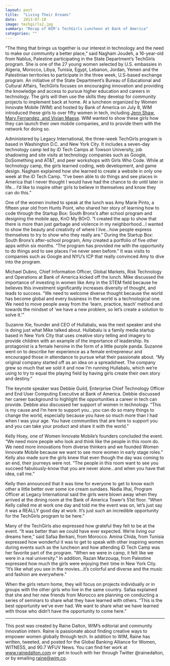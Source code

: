 ```yaml
---
layout: post
title:  "Living Their Dreams"
date:   2013-07-10
image: techgirls2.jpg
summary: "Recap of WIM's TechGirls Luncheon at Bank of America"
categories: ""
---
```


“The thing that brings us together is our interest in technology and the need to make our community a better place,” said Nagham Joudeh, a 16-year-old from Nablus, Palestine participating in the State Department’s TechGirls program. She is one of the 27 young women selected by U.S. embassies in Algeria, Morocco, Libya, Tunisia, Egypt, Lebanon, Jordan, Yemen and the Palestinian territories to participate in the three week, U.S-based exchange program. An initiative of the State Department’s Bureau of Educational and Cultural Affairs, TechGirls focuses on encouraging innovation and providing the knowledge and access to pursue higher education and careers in technology. The girls will then use the skills they develop for community projects to implement back at home. At a luncheon organized by Women Innovate Mobile (WIM) and hosted by Bank of America on July 8, WIM introduced these girls to over fifty women in tech, including [Jenn Shaw, Mary Fernandez, and Vivian Maese](http://wim.co/2013/07/05/tech-words-to-live-by/). WIM wanted to show these girls how they can launch their own mobile companies, and to provide them with the network for doing so.


Administered by Legacy International, the three-week TechGirls program is based in Washington D.C. and New York City. It includes a seven-day technology camp led by iD Tech Camps at Towson University, job shadowing and site visits at technology companies such as Google, DoSomething and AT&T, and peer workshops with Girls Who Code. While at technology camp, the girls learned coding, web development, and game design. Nagham explained how she learned to create a website in only one week at the iD Tech Camp. “I’ve been able to do things and see places in America that I never thought I would have had the chance to do until later in life... I’d like to inspire other girls to believe in themselves and know they can do this.”


One of the women invited to speak at the lunch was Amy Marie Pinto, a fifteen year old from Hunts Point, who shared her story of learning how to code through the Startup Box: South Bronx’s after school program and designing the mobile app, KnO My BOrO. “I created the app to show that there is more than just garbage and violence in my neighborhood…I wanted to show the beauty and creativity of where I live…how people express themselves to try to show who they really are.” During the Startup Box: South Bronx’s after-school program, Amy created a portfolio of five other apps within six months. “The program has provided me with the opportunity to do things and to see places I’ve never seen before.” It was visits to companies such as Google and NYU’s ICP that really convinced Amy to dive into the program.


Michael Dubno, Chief Information Officer, Global Markets, Risk Technology and Operations at Bank of America kicked off the lunch. Mike discussed the importance of investing in women like Amy in the STEM field because he believes this investment significantly increases diversity of thought, and leads to success. “We need to welcome diverse thought because the world has become global and every business in the world is a technological one. We need to move people away from the ‘learn, practice, teach’ method and towards the mindset of ‘we have a new problem, so let’s create a solution to solve it.’”


Suzanne Xie, founder and CEO of Hullabalu, was the next speaker and she is doing just what Mike talked about. Hullabalu is a family media startup based in New York City that uses creative story telling and imagery to provide children with an example of the importance of leadership. Its protagonist is a female heroine in the form of a little purple panda. Suzanne went on to describe her experience as a female entrepreneur and encouraged those in attendance to pursue what their passionate about. “My original company started off as an idea on a spreadsheet. The company grew so much that we sold it and now I’m running Hullabalu, which we’re using to try to equal the playing field by having girls create their own story and destiny.”


The keynote speaker was Debbie Guild, Enterprise Chief Technology Officer and End User Computing Executive at Bank of America. Debbie discussed her career background to highlight the opportunities a career in tech can provide. Debbie also discussed her support of women in technology. “This is my cause and I’m here to support you…you can do so many things to change the world, especially because you have so much more than I had when I was your age. You have communities that are here to support you and you can take your product and share it with the world.”


Kelly Hoey, one of Women Innovate Mobile’s founders concluded the event. “We need more people who look and think like the people in this room do. We need more innovations from diverse thinkers and we founded Women Innovate Mobile because we want to see more women in early stage roles.” Kelly also made sure the girls knew that even though the day was coming to an end, their journeys were not.  “The people in this room want to see you succeed fabulously-know that you are never alone…and when you have that idea, call me.”


Kelly then announced that it was time for everyone to get to know each other a little better over some ice cream sundaes. Nadia Ilhai, Program Officer at Legacy International said the girls were blown away when they arrived at the dining room at the Bank of America Tower’s 51st floor. “When Kelly called me at work one day and told me the event was on, let’s just say it was a REALLY good day at work. It’s just such an incredible opportunity for the TechGirls program to be here.”


Many of the TechGirls also expressed how grateful they felt to be at the event. “It was better than we could have ever expected. We’re
living our dreams here,” said Safaa Berkani, from Morocco. Amina Chida, from Tunisia expressed how wonderful it was to get to speak with other inspiring women during events such as the luncheon and how attending iD Tech Camp was her favorite part of the program. “When we were in camp, it felt like we were in a real university.” In addition, Razan Marzouqa, from Palestine expressed how much the girls were enjoying their time in New York City. “It’s like what you see in the movies…it’s colorful and diverse and the music and fashion are everywhere.”


When the girls return home, they will focus on projects individually or in groups with the other girls who live in the same country. Safaa explained that she and her new friends from Morocco are planning on conducting a series of seminars to share what they have learned with others. “This is the best opportunity we’ve ever had. We want to share what we have learned with those who didn’t have the opportunity to come here.”


 ______________________________________________________

This post was created by Raine Dalton, WIM’s editorial and community innovation intern. Raine is passionate about finding creative ways to empower women globally through tech. In addition to WIM, Raine has written, tweeted, and posted for the Global Banking Alliance for Women, WITNESS, and 90.7 WFUV News. You can find her work at www.rainedalton.com or get in touch with her through Twitter @rainedalton, or by emailing raine@wim.co.